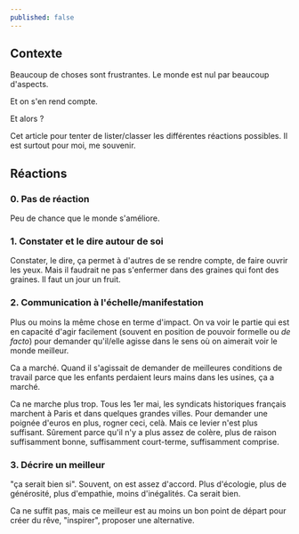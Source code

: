 ```yaml
---
published: false
---
```

## Contexte

Beaucoup de choses sont frustrantes. Le monde est nul par beaucoup d'aspects.

Et on s'en rend compte.

Et alors ?

Cet article pour tenter de lister/classer les différentes réactions possibles. Il est surtout pour moi, me souvenir.


## Réactions

### 0. Pas de réaction

Peu de chance que le monde s'améliore.


### 1. Constater et le dire autour de soi

Constater, le dire, ça permet à d'autres de se rendre compte, de faire ouvrir les yeux.
Mais il faudrait ne pas s'enfermer dans des graines qui font des graines. Il faut un jour un fruit.


### 2. Communication à l'échelle/manifestation

Plus ou moins la même chose en terme d'impact. On va voir le partie qui est en capacité d'agir facilement (souvent en position de pouvoir formelle ou *de facto*) pour demander qu'il/elle agisse dans le sens où on aimerait voir le monde meilleur.

Ca a marché. Quand il s'agissait de demander de meilleures conditions de travail parce que les enfants perdaient leurs mains dans les usines, ça a marché.

Ca ne marche plus trop. Tous les 1er mai, les syndicats historiques français marchent à Paris et dans quelques grandes villes. Pour demander une poignée d'euros en plus, rogner ceci, celà. Mais ce levier n'est plus suffisant. Sûrement parce qu'il n'y a plus assez de colère, plus de raison suffisamment bonne, suffisamment court-terme, suffisamment comprise.


### 3. Décrire un meilleur

"ça serait bien si". 
Souvent, on est assez d'accord. Plus d'écologie, plus de générosité, plus d'empathie, moins d'inégalités. Ca serait bien.

Ca ne suffit pas, mais ce meilleur est au moins un bon point de départ pour créer du rêve, "inspirer", proposer une alternative.















